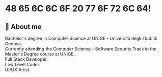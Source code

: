 # 48 65 6C 6C 6F 20 77 6F 72 6C 64!
🦕 About me
---
Bachelor's degree in Computer Science at UNIGE - Università degli studi di Genova.
<br>
Currently attending the Computer Science - Software Security Track in the Master's Degree course at UNIGE.
<br>
Full Stack Developer.
<br>
Low Level Coder.
<br>
UI/UX Artist.
<br>

